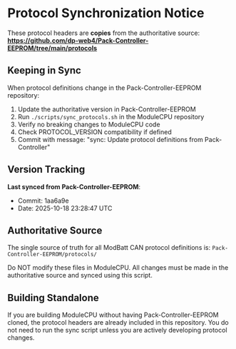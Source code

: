 # Protocol Synchronization Notice

These protocol headers are **copies** from the authoritative source:
**https://github.com/dp-web4/Pack-Controller-EEPROM/tree/main/protocols**

## Keeping in Sync

When protocol definitions change in the Pack-Controller-EEPROM repository:

1. Update the authoritative version in Pack-Controller-EEPROM
2. Run `./scripts/sync_protocols.sh` in the ModuleCPU repository
3. Verify no breaking changes to ModuleCPU code
4. Check PROTOCOL_VERSION compatibility if defined
5. Commit with message: "sync: Update protocol definitions from Pack-Controller"

## Version Tracking

**Last synced from Pack-Controller-EEPROM**:
- Commit: 1aa6a9e
- Date: 2025-10-18 23:28:47 UTC

## Authoritative Source

The single source of truth for all ModBatt CAN protocol definitions is:
`Pack-Controller-EEPROM/protocols/`

Do NOT modify these files in ModuleCPU. All changes must be made in the
authoritative source and synced using this script.

## Building Standalone

If you are building ModuleCPU without having Pack-Controller-EEPROM cloned,
the protocol headers are already included in this repository. You do not need
to run the sync script unless you are actively developing protocol changes.
